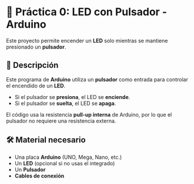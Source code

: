 # 🔘 Práctica 0: LED con Pulsador - Arduino

Este proyecto permite encender un **LED** solo mientras se mantiene presionado un **pulsador**.

## 📜 Descripción

Este programa de **Arduino** utiliza un **pulsador** como entrada para controlar el encendido de un **LED**.  
- Si el pulsador se **presiona**, el LED se **enciende**.  
- Si el pulsador se **suelta**, el LED se **apaga**.  

El código usa la resistencia **pull-up interna** de Arduino, por lo que el pulsador no requiere una resistencia externa.

## 🛠️ Material necesario

- Una placa **Arduino** (UNO, Mega, Nano, etc.)
- Un **LED** (opcional si no usas el integrado)
- Un **Pulsador**
- **Cables de conexión**

